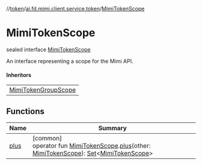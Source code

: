 //[token](../../../index.md)/[ai.fd.mimi.client.service.token](../index.md)/[MimiTokenScope](index.md)

# MimiTokenScope

sealed interface [MimiTokenScope](index.md)

An interface representing a scope for the Mimi API.

#### Inheritors

| |
|---|
| [MimiTokenGroupScope](../-mimi-token-group-scope/index.md) |

## Functions

| Name | Summary |
|---|---|
| [plus](../plus.md) | [common]<br>operator fun [MimiTokenScope](index.md).[plus](../plus.md)(other: [MimiTokenScope](index.md)): [Set](https://kotlinlang.org/api/core/kotlin-stdlib/kotlin.collections/-set/index.html)&lt;[MimiTokenScope](index.md)&gt; |
